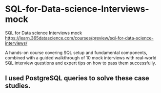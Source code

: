 # SQL-for-Data-science-Interviews-mock
SQL for Data science Interviews mock
https://learn.365datascience.com/courses/preview/sql-for-data-science-interviews/

A hands-on course covering SQL setup and fundamental components, combined with a guided walkthrough of 10 mock interviews with real-world SQL interview questions and expert tips on how to pass them successfully. 
## I used PostgreSQL queries to solve these case studies.
